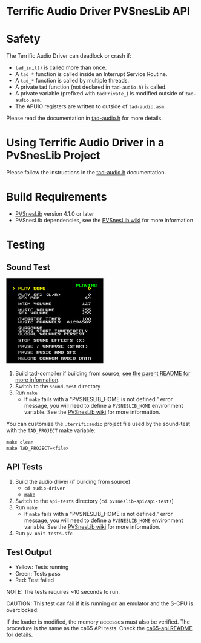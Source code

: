 Terrific Audio Driver PVSnesLib API
===================================

Safety
======

The Terrific Audio Driver can deadlock or crash if:

 * `tad_init()` is called more than once.
 * A `tad_*` function is called inside an Interrupt Service Routine.
 * A `tad_*` function is called by multiple threads.
 * A private tad function (not declared in `tad-audio.h`) is called.
 * A private variable (prefixed with `tadPrivate_`) is modified outside of `tad-audio.asm`.
 * The APUIO registers are written to outside of `tad-audio.asm`.

Please read the documentation in [tad-audio.h](tad-audio.h) for more details.


Using Terrific Audio Driver in a PvSnesLib Project
==================================================

Please follow the instructions in the [tad-audio.h](tad-audio.h) documentation.


Build Requirements
==================
 * [PVSnesLib](https://github.com/alekmaul/pvsneslib/) version 4.1.0 or later
 * PVSnesLib dependencies, see the [PVSnesLib wiki](https://github.com/alekmaul/pvsneslib/wiki/Installation) for more information


Testing
=======

Sound Test
----------

![Sound Test screenshot](sound-test/screenshot.png)

1. Build tad-compiler if building from source,
   [see the parent README for more information](../../README.md#build-instructions).
2. Switch to the `sound-test` directory
3. Run `make`
    * If `make` fails with a "PVSNESLIB_HOME is not defined." error message,
      you will need to define a `PVSNESLIB_HOME` environment variable.
      See the [PVSnesLib wiki](https://github.com/alekmaul/pvsneslib/wiki/Installation) for more information.


You can customize the `.terrificaudio` project file used by the sound-test with the `TAD_PROJECT`
make variable:

    make clean
    make TAD_PROJECT=<file>


API Tests
---------

1. Build the audio driver (if building from source)
    * `cd audio-driver`
    * `make`
2. Switch to the `api-tests` directory (`cd pvsneslib-api/api-tests`)
3. Run `make`
    * If `make` fails with a "PVSNESLIB_HOME is not defined." error message,
      you will need to define a `PVSNESLIB_HOME` environment variable.
      See the [PVSnesLib wiki](https://github.com/alekmaul/pvsneslib/wiki/Installation) for more information.
4. Run `pv-unit-tests.sfc`


## Test Output
 * Yellow: Tests running
 * Green: Tests pass
 * Red: Test failed

NOTE: The tests requires ~10 seconds to run.


CAUTION: This test can fail if it is running on an emulator and the S-CPU is overclocked.


If the loader is modified, the memory accesses must also be verified.  The procedure is the same as
the ca65 API tests.  Check the [ca65-api README](../ca65-api/README.md#api-tests) for details.


